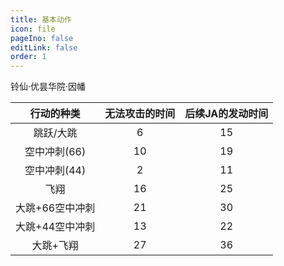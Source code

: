 ```yaml
---
title: 基本动作
icon: file
pageIno: false
editLink: false
order: 1
---
```

铃仙·优昙华院·因幡

|行动的种类|无法攻击的时间|后续JA的发动时间|
|:---:|:---:|:---:|
|跳跃/大跳|6|15|
|空中冲刺(66)|10|19|
|空中冲刺(44)|2|11|
|飞翔|16|25|
|大跳+66空中冲刺|21|30|
|大跳+44空中冲刺|13|22|
|大跳+飞翔|27|36|